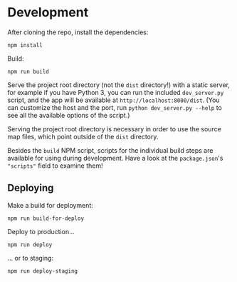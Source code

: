 # Development

After cloning the repo, install the dependencies:

```shell
npm install
```

Build:

```shell
npm run build
```

Serve the project root directory (not the `dist` directory!) with a static server, for example if you have Python 3, you can run the included `dev_server.py` script, and the app will be available at `http://localhost:8000/dist`. (You can customize the host and the port, run `python dev_server.py --help` to see all the available options of the script.)

Serving the project root directory is necessary in order to use the source map files, which point outside of the `dist` directory.

Besides the `build` NPM script, scripts for the individual build steps are available for using during development. Have a look at the `package.json`'s `"scripts"` field to examine them!

## Deploying

Make a build for deployment:

```shell
npm run build-for-deploy
```

Deploy to production...

```shell
npm run deploy
```

... or to staging:

```shell
npm run deploy-staging
```
